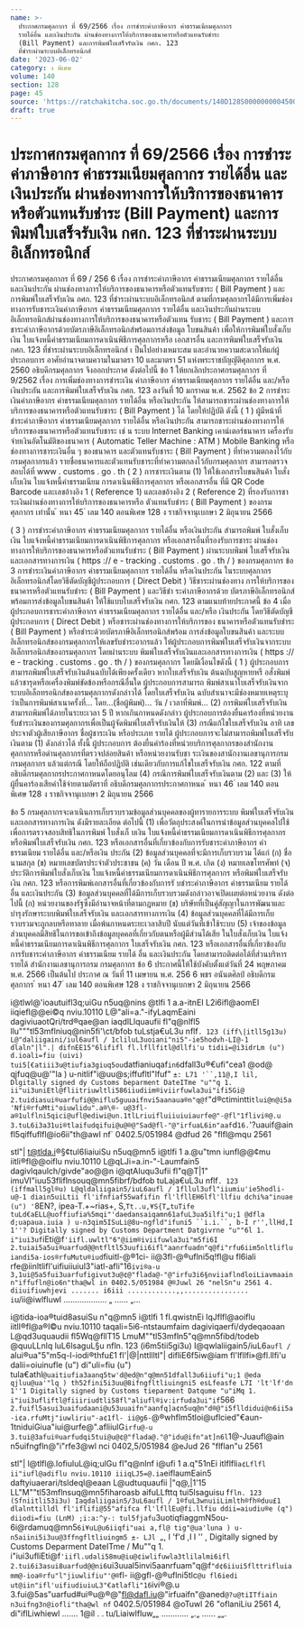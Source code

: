 ```yaml
---
name: >-
  ประกาศกรมศุลกากร ที่ 69/2566 เรื่อง การชำระค่าภาษีอากร ค่าธรรมเนียมศุลกากร
  รายได้อื่น และเงินประกัน ผ่านช่องทางการให้บริการของธนาคารหรือตัวแทนรับชำระ
  (Bill Payment) และการพิมพ์ใบเสร็จรับเงิน กศก. 123
  ที่ชำระผ่านระบบอิเล็กทรอนิกส์
date: '2023-06-02'
category: ง พิเศษ
volume: 140
section: 128
page: 45
source: 'https://ratchakitcha.soc.go.th/documents/140D128S0000000004500.pdf'
draft: true
---
```


# ประกาศกรมศุลกากร ที่ 69/2566 เรื่อง การชำระค่าภาษีอากร ค่าธรรมเนียมศุลกากร รายได้อื่น และเงินประกัน ผ่านช่องทางการให้บริการของธนาคารหรือตัวแทนรับชำระ (Bill Payment) และการพิมพ์ใบเสร็จรับเงิน กศก. 123 ที่ชำระผ่านระบบอิเล็กทรอนิกส์

ประกาศกรมศุลกากร ที่ 69 / 256 6 เรื่อง การชำระค่าภาษีอากร ค่าธรรมเนียมศุลกากร รายได้อื่น และเงินประกัน ผ่านช่องทางการให้บริการของธนาคารหรือตัวแทนรับชาระ ( Bill Payment ) และการพิมพ์ใบเสร็จรับเงิน กศก. 123 ที่ชำระผ่านระบบอิเล็กทรอนิกส์ ตามที่กรมศุลกากรได้มีการเพิ่มช่องทางการรับชาระเงินค่าภาษีอากร ค่าธรรมเนียมศุลกากร รายได้อื่น และเงินประกันผ่านระบบอิเล็กทรอนิกส์ผ่านช่องทางการให้บริการของธนาคารหรือตัวแทน รับชาระ ( Bill Payment ) และการชาระค่าภาษีอากรด้วยบัตรภาษีอิเล็กทรอนิกส์พร้อมการส่งข้อมูล ใบขนสินค้า เพื่อให้การพิมพ์ใบสั่งเก็บเงิน ใบแจ้งหนี้ค่าธรรมเนียมการดาเนินพิธีการศุลกากรหรือ เอกสารอื่น และการพิมพ์ใบเสร็จรับเงิน กศก. 123 ที่ชำระผ่านระบบอิเล็กทรอนิกส์ เ ป็นไปอย่างเหมาะสม และอำนวยความสะดวกให้แก่ผู้ประกอบการ อาศัยอำนาจตามความในมาตรา 10 และมาตรา 51 แห่งพระราชบัญญัติศุลกากร พ.ศ. 2560 อธิบดีกรมศุลกากร จึงออกประกาศ ดังต่อไปนี้ ข้อ 1 ให้ยกเลิกประกาศกรมศุลกากร ที่ 9/2562 เรื่อง การเพิ่มช่องทางการชำระเงิน ค่าภาษีอากร ค่าธรรมเนียมศุลกากร รายได้อื่น และ/หรือเงินประกัน และการพิมพ์ใบเสร็จรับเงิน กศก. 123 ลงวันที่ 10 มกราคม พ.ศ. 2562 ข้อ 2 การชำระเงินค่าภาษีอากร ค่าธรรมเนียมศุลกากร รายได้อื่น หรือเงินประกัน ให้สามารถชาระผ่านช่องทางการให้บริการของธนาคารหรือตัวแทนรับชาระ ( Bill Payment ) ได้ โดยให้ปฏิบัติ ดังนี้ ( 1 ) ผู้มีหน้าที่ชำระค่าภาษีอากร ค่าธรรมเนียมศุลกากร รายได้อื่น หรือเงินประกัน สามารถชาระผ่านช่องทางการให้บริการของธนาคารหรือตัวแทนรับชาระ เช่ น ระบบ Internet Banking เคาน์เตอร์ธนาคาร เครื่องรับจ่ายเงินอัตโนมัติของธนาคาร ( Automatic Teller Machine : ATM ) Mobile Banking หรือช่องทางการชาระเงินอื่น ๆ ของธนาคาร และตัวแทนรับชาระ ( Bill Payment ) ที่ทำความตกลงไว้กับกรมศุลกากรแล้ว รายชื่อธนาคารและตัวแทนรับชาระที่ทำความตกลงไว้กับกรมศุลกากร สามารถตรวจสอบได้ที่ www . customs . go . th ( 2 ) การชาระเงินตาม (1) ให้ใช้เอกสารใบขนสินค้า ใบสั่งเก็บเงิน ใบแจ้งหนี้ค่าธรรมเนียม การดาเนินพิธีการศุลกากร หรือเอกสารอื่น ที่มี QR Code Barcode และเลขอ้างอิง 1 ( Reference 1) และเลขอ้างอิง 2 ( Reference 2) ที่รองรับการชาระเงินผ่านช่องทางการให้บริการของธนาคารหรือ ตัวแทนรับชำระ ( Bill Payment ) ของกรมศุลกากร เท่านั้น ้ หนา 45 ่ เลม 140 ตอนพิเศษ 128 ง ราชกิจจานุเบกษา 2 มิถุนายน 2566

( 3 ) การชำระค่าภาษีอากร ค่าธรรมเนียมศุลกากร รายได้อื่น หรือเงินประกัน สำมารถพิมพ์ ใบสั่งเก็บเงิน ใบแจ้งหนี้ค่าธรรมเนียมการดาเนินพิธีการศุลกากร หรือเอกสารอื่นที่รองรับการชาระ ผ่านช่องทางการให้บริการของธนาคารหรือตัวแทนรับชำระ ( Bill Payment ) ผ่านระบบพิมพ์ ใบเสร็จรับเงินและเอกสารทางการเงิน ( https :// e - tracking . customs . go . th / ) ของกรมศุลกากร ข้อ 3 การชำระเงินค่าภาษีอากร ค่าธรรมเนียมศุลกากร รายได้อื่น หรือเงินประกัน ในระบบศุลกากรอิเล็กทรอนิกส์โดยวิธีตัดบัญชีผู้ประกอบการ ( Direct Debit ) วิธีชาระผ่านช่องทาง การให้บริการของธนาคารหรือตัวแทนรับชำระ ( Bill Payment ) และวิธีชำ ระค่าภาษีอากรด้วย บัตรภาษีอิเล็กทรอนิกส์พร้อมการส่งข้อมูลใบขนสินค้า ให้ใช้แบบใบเสร็จรับเงิน กศก. 123 ตามแนบท้ายประกาศนี้ ข้อ 4 เมื่อผู้ประกอบการชาระค่าภาษีอากร ค่าธรรมเนียมศุลกากร รายได้อื่น และ/หรือ เงินประกัน โดยวิธีตัดบัญชีผู้ประกอบการ ( Direct Debit ) หรือชาระผ่านช่องทางการให้บริการของ ธนาคารหรือตัวแทนรับชำระ ( Bill Payment ) หรือชำระด้วยบัตรภาษีอิเล็กทรอนิกส์พร้อม การส่งข้อมูลใบขนสินค้า และระบบอิเล็กทรอนิกส์ของกรมศุลกากรให้เลขรับชำระอากรแล้ว ให้ผู้ประกอบการพิมพ์ใบเสร็จรับเงินจากระบบ อิเล็กทรอนิกส์ของกรมศุลกากร โดยผ่านระบบ พิมพ์ใบเสร็จรับเงินและเอกสารทางการเงิน ( https :// e - tracking . customs . go . th / ) ของกรมศุลกากร โดยมีเงื่อนไขดังนี้ ( 1 ) ผู้ประกอบการสามารถพิมพ์ใบเสร็จรับเงินต้นฉบับได้เพียงครั้งเดียว หากใบเสร็จรับเงิน ต้นฉบับสูญหายหรื อสั่งพิมพ์แล้วชารุดหรือเครื่องพิมพ์ขัดข้องหรือกรณีอื่นใด ผู้ประกอบการสามารถ พิมพ์สาเนาใบเสร็จรับเงินจากระบบอิเล็กทรอนิกส์ของกรมศุลกากรดังกล่าวได้ โดยใบเสร็จรับเงิน ฉบับสำเนาจะมีช่องหมายเหตุระบุว่าเป็นการพิมพ์สาเนาครั้งที่... โดย...(ชื่อผู้พิมพ์)... วัน / เวลาที่พิมพ์... (2) การพิมพ์ใบเสร็จรับเงิน สามารถพิมพ์ได้ภายในระยะเวลา 5 ปี หากเกินกาหนดดังกล่าว ผู้ประกอบการต้องยื่นคาร้องที่หน่วยงานรับชำระเงินของกรมศุลกากรเพื่อเป็นผู้จัดพิมพ์ใบเสร็จรับเงินให้ (3) กรณีแก้ไขใบเสร็จรับเงิน อาทิ เลขประจาตัวผู้เสียภาษีอากร ชื่อผู้ชาระเงิน หรือประเภท รายได้ ผู้ประกอบการจะไม่สามารถพิมพ์ใบเสร็จรับเงินตาม (1) ดังกล่าวได้ ทั้งนี้ ผู้ประกอบการ ต้องยื่นคำร้องที่หน่วยบริการศุลกากรของสำนักงานศุลกากรหรือด่านศุลกากรที่ตรวจปล่อยสินค้า หรือหน่วยงานรับชา ระเงินของสานักงานเลขานุการกรม กรมศุลกากร แล้วแต่กรณี โดยให้ถือปฏิบัติ เช่นเดียวกับการแก้ไขใบเสร็จรับเงิน กศก. 122 ตามที่อธิบดีกรมศุลกากรประกาศกาหนดโดยอนุโลม (4) กรณีการพิมพ์ใบเสร็จรับเงินตาม (2) และ (3) ให้ผู้ยื่นคาร้องเสียค่าใช้จ่ายตามอัตราที่ อธิบดีกรมศุลกากรประกาศกาหนด ้ หนา 46 ่ เลม 140 ตอนพิเศษ 128 ง ราชกิจจานุเบกษา 2 มิถุนายน 2566

ข้อ 5 กรมศุลกากรจะดาเนินการเก็บรวบรวมข้อมูลส่วนบุคคลของผู้ทารายการระบบ พิมพ์ใบเสร็จรับเงินและเอกสารทางการเงิน ดังมีรายละเอียด ต่อไปนี้ (1) เพื่อวัตถุประสงค์ในการนำข้อมูลส่วนบุคคลไปใช้เพื่อการตรวจสอบสิทธิในการพิมพ์ ใบสั่งเก็ บเงิน ใบแจ้งหนี้ค่าธรรมเนียมการดาเนินพิธีการศุลกากร หรือพิมพ์ใบเสร็จรับเงิน กศก. 123 หรือเอกสารอื่นที่เกี่ยวข้องกับการรับชาระค่าภาษีอากร ค่าธรรมเนียม รายได้อื่น และ/หรือเงิน ประกัน (2) ข้อมูลส่วนบุคคลที่จะมีการเก็บรวบรวม ได้แก่ (ก) ชื่อ นามสกุล (ข) หมายเลขบัตรประจำตัวประชาชน (ค) วัน เดือน ปี พ.ศ. เกิด (ง) หมายเลขโทรศัพท์ (จ) ประวัติการพิมพ์ใบสั่งเก็บเงิน ใบแจ้งหนี้ค่าธรรมเนียมการดาเนินพิธีการศุลกากร หรือพิมพ์ใบเสร็จรับเงิน กศก. 123 หรือการพิมพ์เอกสารอื่นที่เกี่ยวข้องกับการรั บชำระค่าภาษีอากร ค่าธรรมเนียม รายได้อื่น และเงินประกัน (3) ข้อมูลส่วนบุคคลที่ได้มีการเก็บรวบรวมดังกล่าวอาจเปิดเผยต่อหน่วยงาน ดังต่อไปนี้ (ก) หน่วยงานของรัฐซึ่งมีอำนาจหน้าที่ตามกฎหมาย (ข) บริษัทที่เป็นคู่สัญญาในการพัฒนาและบำรุงรักษาระบบพิมพ์ใบเสร็จรับเงิน และเอกสารทางการเงิน (4) ข้อมูลส่วนบุคคลที่ได้มีการเก็บรวบรวมจะถูกลบหรือทาลาย เมื่อพ้นกาหนดระยะเวลาสิบปี นับแต่วันที่เข้าใช้ระบบ (5) เจ้าของข้อมูลส่วนบุคคลมีสิทธิในการขอเข้าถึงข้อมูลบุคคลที่เกี่ยวกับตนหรือผู้มีส่วนได้เสีย ในใบสั่งเก็บเงิน ใบแจ้งหนี้ค่าธรรมเนียมการดาเนินพิธีการศุลกากร ใบเสร็จรับเงิน กศก. 123 หรือเอกสารอื่นที่เกี่ยวข้องกับการรับชาระค่าภาษีอากร ค่าธรรมเนียม รายได้ อื่น และเงินประกัน โดยสามารถติดต่อได้ที่ส่วนบริหารรายได้ สำนักงานเลขานุการกรม กรมศุลกากร ข้อ 6 ประกาศนี้ให้ใช้บังคับตั้งแต่วันที่ 24 พฤษภาคม พ.ศ. 2566 เป็นต้นไป ประกาศ ณ วันที่ 11 เมษายน พ.ศ. 256 6 พชร อนันตศิลป์ อธิบดีกรมศุลกากร ้ หนา 47 ่ เลม 140 ตอนพิเศษ 128 ง ราชกิจจานุเบกษา 2 มิถุนายน 2566

i@tlwl@'ioautuifl3q;uiGu n5uq@nins @tlfi 1 a.a-itnEI L2i6ifl@aomEI iiqiefl@@ei©q nviu.10110 L@"ali=a."-ifyLaqmEaini dagiviuaotQri/trd®qae@an iaqdlLlquaufii fl"q@nlfl5 llu"""tl53mflniuq@nin5fi'\ct/bfob tuLstja€uL3u nflf`. 123 (iff\|itll5g13u) L@"daliigaini/iul6aufl / 1cliluL3uoiani"ni5"-ie5hodvh-LI@-1 dlaln"|l".| difnEE15"6lififl fl.lfllfitl@dllfi'u tidii=@i3idrLm (u") d.ioali=fiu (uivi) tui5[€atiii3u@tiufia3giuq5ou`datfianiuqaf`in6`dfall3u®€ufi"cea1 @od@ qjfuq@u@'"la ) u-nitlif"i@uu@s;iffufltl"lfuf" `±: L71 '``,11@,I lil, Dlgitally signed dy Customs beparment DateITme "u""q 1. ii"ui3uniEtl@fliitriuwltli586iiudiim®iviirfuwla3ui"ifi5Gi@ 2.tuidiasui®uarfufi@@niflu5guuaifnvi5aanaua®n"q@f`"d®ctimintti`tlui@n@i5a'Nfi®rfuMti"oiuwlidu".a®\®- u@3fl-a®1ulflni5qici@ufl@ediwi@un.1tlLriuifluiiuiuiaurfe@"-@fl"1flivi®@.u 3.tuL6i3a31ui®tlaifudqifui@u@®@"Sad@fl-"@"irfuaL6in"aaf`d`16.`'?uauif@ain fl5qiffuflfl@io6ii"th@awl nf` 0402.5/051984 @dfud 26 "flfl@mqu 2561

stl"| t@tlda.i®§¢tul6IiaiuiSu n5uq@mn5 i@tlfi 1 a.@u"tmn iunfl@@¢mu iitli®fl@@oiflu nviu.10110 L@qLJi=a.in-"-Laumfain5 dagivlqaulch/givde"ao@@n i@qtAluqu3ufii fl"q@T|1" imuVI"iuu53fliflnsouq@mn5fibrf/bdfob tuLaja€uL3u nflf`. 123 (iffmall5gl®u) L@qldaliigain5/iuL6aufl / 1fllul3ufl"iiumiu'ie5hodli-u@-1 diain5uiLtii fl'ifnfiaf55wafifin fl'lfllEH6lfl'llfiu dchi%a"inuae (u") '`8EN?, ipea-T.+~rias+, S,`Tt..u,¥S{T„tuTife tuLd€aELL@uoffiufia%5mqi"'daedansaiqamn61afuL3ua5ilfi"u;1 @dfla d;uapaua.iuia ) u-n3qim5ISuLi@8u~ngfld"ifuni5 ``i.i.``, b-I r'',llHd,I 1''? Digitally signed by Customs Department Datgivrne "u""6l 1. i"iui3uf`iEti@f`'iifl.uwltl"6"@iim®iviifuwla3ui"m5fi6I 2.tuiai5a5ui®uarfud@@ntfltl53uufii6ifl"aanrfuadn"q@fi"rfu6iim5nltlifluiandi5a-ios®rfuMutu®iud`fiuitl-@®1ci- ii@3fl-@®uflni5q!fl@u fl6iali rfe@iinltlifl'uifiuiiuiul3"iatl-afli"16`ivi®a-u 3,1ui@5a5fui3uarfufigivut3u@¢@"flada@-"@"irfu3i6§nviiaflndloiLiavmaain n"iffufln@io6n"tha@wl in 0402.5/051984 @®Juwl 26 "nelSn"u 2561 4. diiuifiuwhjevi ....... i6iii ............,,................ i`u/ii@iwlfluwl ................... „ ...... „...

i@tida-ioa®tuid8asuiSu n"q@mn5 i@tlfi 1 fl.qwistnEi lqJflfl@aoiflu iitll®fl@a®l©u nviu.10110 taqali=5i6-ntstaumfaim dagiviqaerfi/dydeqaoaan L@qd3uquaudii fl5Wq@fllT15 LmuM""tl53mfln5"q@mn5fibd/todeb @quuLLnlq luL6lsaguL§u nfln. 123 (i6m5tii5gi3u) I@qwlaliigain5/iuL6`aufl / `alui®ua"5"m5q-I-iodi®thfu£1 fl'|@|nttllltl"| difliE6f5iw@iam fl'lfllfi»@fl.llfi'u dalii=oiuinufle (u") di"uli=fiu (u") tula€athl`@uaitiufia3aanq5tw'd@ed@n"q@mn51dfall3u6iiufi"u;1 @eda qjluu@ua'"lq ) th52fini5i3uu@8ifngfltliuingni5 esLfeasfe L7I 'lt'lf'dn 1''1 Digitally signed by Customs tieparment Datqume "u"iMq 1. i"iui3ufliftl@fiiiriudtli58fl"aliufl®iv:irfuda3ui"if`566` 2.fuifl5asui3uaifudaani@u53uuaifn"aanfq]a¢n5uq@n"d®@"i5flldidui@n6ii5a-i¢a.rfuMtj"iuwliriu"-a¢1fl- ii@g6-`@®whflm5tloi@uflcied"€aun-1tniduiGiua"iui@urfe@".afliiulG`irfu@-u 3.tui@3afui®uarfudqi5tui@u@¢@"flada@."@"idu@ifn"at]n6l`1@-Juaufl@ain n5uifngfln@"i"rfe3@wl nci 0402,5/051984 @eJud 26 "flflan"u 2561

stl"| l@tlfl@.lofiuluL@iq;ulGu fl"q@nlnf i@ufi 1 a.q"51nEi itlflfli`a¢Lflfl ii"iufl@adiflu nviu.10110 iiiqLJ5=@.ia`eiflaumEain5 daftyiuaerari/tsldeql@eaan L@udtuquaufii |"q@,|1'15 LL"M""tl53mflnsuq@mn5fiharoasb aifuLLfttq tui5lsaguisu f`fln. 123 (Sfniitli53i3u) Iaqdaliigain5/3uL6aufl / 1®fuL3wnuiiLimlth®fh®duu£1 dlalnttilldl fl'iflifi@55"afifca fl'lfllEu@fi.llfiu ddii=aiudiu®e (q") diiodi=fiu (LnM) ;i:a:^y-: tul5fjafu`3uotiqfiaggmN5ou-6i@rdamuq@mn5`6i¥uL@u6iiqfi"uai a,fl@ tig"@ua'luna ) u-n5aiini5i3uu@3ffngfltliuingm5 ±- LJl „`, I 'f'd ,I I '' , Digitally signed by Customs Deparment DateITme / Mu""q 1. i"iui3ufliEti@f`'iifl.udali58mu@iu@¢iwlifuwla3tlilalmi6ifl 2.tui6i3asui8uarfud@@ni6`ui3uual5invi5aanrfuam"q@f`"d¢6iiui5flttrifluiamm@-ioa®rfu"l"jiuwlifiu"'@®`fl- ii@gfl-@®uflni5tlc`@u fl6iedi ut@iin"ifl'uifiudiuiuL3"€atlafli"16`ivi®@.u 3.fui@5as"uarfud#ui®u@®@"fl@dafl.iu@"irfuaifn"@aned`@?u@tiITfiain n3uifng3n@iofli"tha@wl nf` 0402.5/051984 @oTuwl 26 "oflaniLiu 2561 4, di"iflLiwhiewl ....... 1@il . . tu/Liaiwlfluw„„ ............ „.„ ...... „„.
